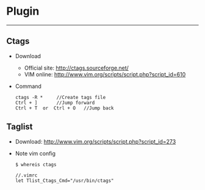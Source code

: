 # Plugin
---
## Ctags
- Download  
  - Official site: http://ctags.sourceforge.net/
  - VIM online: http://www.vim.org/scripts/script.php?script_id=610
- Command

  ```
  ctags -R *     //Create tags file  
  Ctrl + ]       //Jump forward  
  Ctrl + T  or  Ctrl + O   //Jump back
  ```

## Taglist
- Download: http://www.vim.org/scripts/script.php?script_id=273
- Note vim config  

  ```
  $ whereis ctags  
      
  //.vimrc
  let Tlist_Ctags_Cmd="/usr/bin/ctags"
  ```
